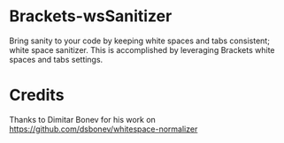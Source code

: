 Brackets-wsSanitizer
========

Bring sanity to your code by keeping white spaces and tabs consistent; white space sanitizer.   This is accomplished by leveraging Brackets white spaces and tabs settings.<br>


Credits
=======

Thanks to Dimitar Bonev for his work on https://github.com/dsbonev/whitespace-normalizer
